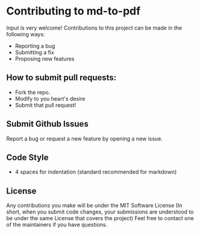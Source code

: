 # Contributing to md-to-pdf
Input is very welcome! Contributions to this project can be made in the following ways:
- Reporting a bug
- Submitting a fix
- Proposing new features

## How to submit pull requests:
- Fork the repo.
- Modify to you heart's desire
- Submit that pull request!

## Submit Github Issues
Report a bug or request a new feature by opening a new issue.

## Code Style
- 4 spaces for indentation (standard recommended for markdown)

## License
Any contributions you make will be under the MIT Software License (In short, when you submit code changes, your submissions are understood to be under the same License that covers the project) Feel free to contact one of the maintainers if you have questions.
